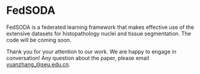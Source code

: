 # FedSODA
 FedSODA is a federated learning framework that makes effective use of the extensive datasets for histopathology nuclei and tissue segmentation. 
 The code will be coming soon.

Thank you for your attention to our work. We are happy to engage in conversation!
Any question about the paper, please email yuanzhang_@seu.edu.cn. 
